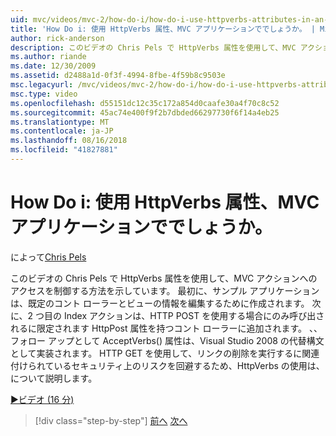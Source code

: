 ```yaml
---
uid: mvc/videos/mvc-2/how-do-i/how-do-i-use-httpverbs-attributes-in-an-mvc-application
title: 'How Do i: 使用 HttpVerbs 属性、MVC アプリケーションででしょうか。 | Microsoft Docs'
author: rick-anderson
description: このビデオの Chris Pels で HttpVerbs 属性を使用して、MVC アクションへのアクセスを制御する方法を示しています。 まず、既定共同でサンプル アプリケーションを作成しています.
ms.author: riande
ms.date: 12/30/2009
ms.assetid: d2488a1d-0f3f-4994-8fbe-4f59b8c9503e
msc.legacyurl: /mvc/videos/mvc-2/how-do-i/how-do-i-use-httpverbs-attributes-in-an-mvc-application
msc.type: video
ms.openlocfilehash: d55151dc12c35c172a854d0caafe30a4f70c8c52
ms.sourcegitcommit: 45ac74e400f9f2b7dbded66297730f6f14a4eb25
ms.translationtype: MT
ms.contentlocale: ja-JP
ms.lasthandoff: 08/16/2018
ms.locfileid: "41827881"
---
```

<a name="how-do-i-use-httpverbs-attributes-in-an-mvc-application"></a>How Do i: 使用 HttpVerbs 属性、MVC アプリケーションででしょうか。
====================
によって[Chris Pels](https://twitter.com/chrispels)

このビデオの Chris Pels で HttpVerbs 属性を使用して、MVC アクションへのアクセスを制御する方法を示しています。 最初に、サンプル アプリケーションは、既定のコント ローラーとビューの情報を編集するために作成されます。 次に、2 つ目の Index アクションは、HTTP POST を使用する場合にのみ呼び出されるに限定されます HttpPost 属性を持つコント ローラーに追加されます。 、、フォロー アップとして AcceptVerbs() 属性は、Visual Studio 2008 の代替構文として実装されます。 HTTP GET を使用して、リンクの削除を実行するに関連付けられているセキュリティ上のリスクを回避するため、HttpVerbs の使用は、について説明します。

[&#9654;ビデオ (16 分)](https://channel9.msdn.com/Blogs/ASP-NET-Site-Videos/how-do-i-use-httpverbs-attributes-in-an-mvc-application)

> [!div class="step-by-step"]
> [前へ](how-do-i-work-with-model-binders-in-an-mvc-application.md)
> [次へ](mvc2-html-encoding.md)
